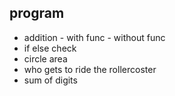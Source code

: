 ## program
- addition - with func - without func
- if else check
- circle area
- who gets to ride the rollercoster
- sum of digits